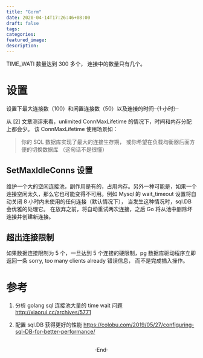 ```yaml
---
title: "Gorm"
date: 2020-04-14T17:26:46+08:00
draft: false
tags:
categories:
featured_image:
description:
---
```


TIME_WATI 数量达到 300 多个， 连接中的数量只有几个。

# 设置
设置下最大连接数（100）和闲置连接数（50）以及~~连接的时间（1 小时）~~

从 [2] 文章测评来看，unlimited ConnMaxLifetime 的情况下，时间和内存分配上都会少。 该 ConnMaxLifetime 使用场景如：

> 你的 SQL 数据库实现了最大的连接生存期， 或你希望在负载均衡器后面方便的切换数据库 （这句话不是很懂）


## SetMaxIdleConns 设置
维护一个大的空闲连接池，副作用是有的，占用内存。另外一种可能是，如果一个连接空闲太久，那么它也可能变得不可用。例如 Mysql 的 wait_timeout 设置将自动关闭 8 小时内未使用的任何连接（默认情况下）， 当发生这种情况时，sql.DB 会优雅的处理它。 在放弃之前，将自动重试两次连接，之后 Go 将从池中删除坏连接并创建新连接。

## 超出连接限制
如果数据连接限制为 5 个，一旦达到 5 个连接的硬限制，pg 数据库驱动程序立即返回一条 sorry, too many clients already 错误信息， 而不是完成插入操作。

# 参考

1. 分析 golang sql 连接池大量的 time wait 问题
  http://xiaorui.cc/archives/5771


2. 配置 sql.DB 获得更好的性能
  https://colobu.com/2019/05/27/configuring-sql-DB-for-better-performance/


<br>

<center>  ·End·  </center>
